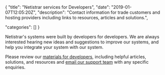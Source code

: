 {
"title": "Netistrar services for Developers",
"date": "2019-01-07T12:05:20Z",
"description": "Contact information for trade customers and hosting providers including links to resources, articles and solutions.",

"categories": []
}

Netistrar's systems were built by developers for developers.  We are always interested hearing new ideas and suggestions to improve our systems, and help you integrate your system with our system.

Please review our [materials for developers](/developers/), including helpful articles, solutions, and resources and [email our support team](mailto:support@netistrar.com) with any specific enquiries.